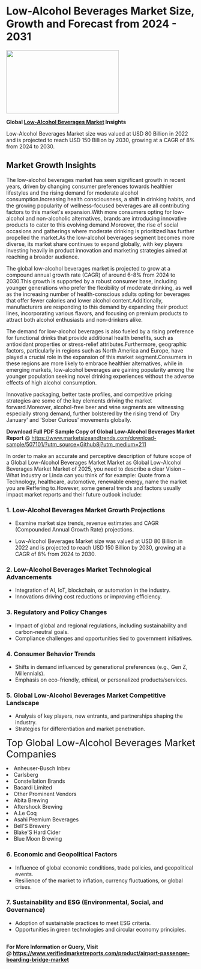 <H1>Low-Alcohol Beverages Market Size, Growth and Forecast from 2024 - 2031</H1><img class="aligncenter size-medium wp-image-584254" src="https://thirdeyenews.in/wp-content/uploads/2024/09/Global-Market-Research-300x168.jpeg" alt="" width="300" height="168" /><p><strong>Global&nbsp;<a href="https://www.marketsizeandtrends.com/download-sample/507101/?utm_source=Github8j?utm_medium=211">Low-Alcohol Beverages Market</a> Insights</strong></p><p>Low-Alcohol Beverages Market size was valued at USD 80 Billion in 2022 and is projected to reach USD 150 Billion by 2030, growing at a CAGR of 8% from 2024 to 2030.</p><p><h2>Market Growth Insights</h2> <p>The low-alcohol beverages market has seen significant growth in recent years, driven by changing consumer preferences towards healthier lifestyles and the rising demand for moderate alcohol consumption.Increasing health consciousness, a shift in drinking habits, and the growing popularity of wellness-focused beverages are all contributing factors to this market's expansion.With more consumers opting for low-alcohol and non-alcoholic alternatives, brands are introducing innovative products to cater to this evolving demand.Moreover, the rise of social occasions and gatherings where moderate drinking is prioritized has further propelled the market.As the low-alcohol beverages segment becomes more diverse, its market share continues to expand globally, with key players investing heavily in product innovation and marketing strategies aimed at reaching a broader audience.</p> <p>The global low-alcohol beverages market is projected to grow at a compound annual growth rate (CAGR) of around 6-8% from 2024 to 2030.This growth is supported by a robust consumer base, including younger generations who prefer the flexibility of moderate drinking, as well as the increasing number of health-conscious adults opting for beverages that offer fewer calories and lower alcohol content.Additionally, manufacturers are responding to this demand by expanding their product lines, incorporating various flavors, and focusing on premium products to attract both alcohol enthusiasts and non-drinkers alike.</p> <p>The demand for low-alcohol beverages is also fueled by a rising preference for functional drinks that provide additional health benefits, such as antioxidant properties or stress-relief attributes.Furthermore, geographic factors, particularly in regions such as North America and Europe, have played a crucial role in the expansion of this market segment.Consumers in these regions are more likely to embrace healthier alternatives, while in emerging markets, low-alcohol beverages are gaining popularity among the younger population seeking novel drinking experiences without the adverse effects of high alcohol consumption.</p> <p>Innovative packaging, better taste profiles, and competitive pricing strategies are some of the key elements driving the market forward.Moreover, alcohol-free beer and wine segments are witnessing especially strong demand, further bolstered by the rising trend of 'Dry January' and 'Sober Curious' movements globally.</p> <p><span class=""><strong>Download Full PDF Sample Copy of Global Low-Alcohol Beverages Market Report</strong> @ <a href="https://www.marketsizeandtrends.com/download-sample/507101/?utm_source=Github8j?utm_medium=211" target="_blank">https://www.marketsizeandtrends.com/download-sample/507101/?utm_source=Github8j?utm_medium=211</a></span></p><p>In order to make an accurate and perceptive description of future scope of a Global&nbsp;Low-Alcohol Beverages Market Market as Global&nbsp;Low-Alcohol Beverages Market Market of 2025, you need to describe a clear Vision &ndash; What Industry or Linda can you think of for example: Quote from a Technology, healthcare, automotive, renewable energy, name the market you are Reffering to.However, some general trends and factors usually impact market reports and their future outlook include:</p><h3>1.&nbsp;<strong>Low-Alcohol Beverages Market Growth Projections</strong></h3><ul><li>Examine market size trends, revenue estimates and CAGR (Compounded Annual Growth Rate) projections.</li><li><p>Low-Alcohol Beverages Market size was valued at USD 80 Billion in 2022 and is projected to reach USD 150 Billion by 2030, growing at a CAGR of 8% from 2024 to 2030.</p></li></ul><h3>2.&nbsp;<strong>Low-Alcohol Beverages Market Technological Advancements</strong></h3><ul><li>Integration of AI, IoT, blockchain, or automation in the industry.</li><li>Innovations driving cost reductions or improving efficiency.</li></ul><h3>3.&nbsp;<strong>Regulatory and Policy Changes</strong></h3><ul><li>Impact of global and regional regulations, including sustainability and carbon-neutral goals.</li><li>Compliance challenges and opportunities tied to government initiatives.</li></ul><h3>4.&nbsp;<strong>Consumer Behavior Trends</strong></h3><ul><li>Shifts in demand influenced by generational preferences (e.g., Gen Z, Millennials).</li><li>Emphasis on eco-friendly, ethical, or personalized products/services.</li></ul><h3>5.&nbsp;<strong>Global Low-Alcohol Beverages Market Competitive Landscape</strong></h3><ul><li>Analysis of key players, new entrants, and partnerships shaping the industry.</li><li>Strategies for differentiation and market penetration.</li></ul><p data-pm-slice="1 1 []"><span style="color: inherit; font-family: inherit; font-size: 25px;">Top Global Low-Alcohol Beverages Market Companies</span></p><div class="" data-test-id=""><p><li>Anheuser-Busch Inbev</li><li> Carlsberg</li><li> Constellation Brands</li><li> Bacardi Limited</li><li> Other Prominent Vendors</li><li> Abita Brewing</li><li> Aftershock Brewing</li><li> A.Le Coq</li><li> Asahi Premium Beverages</li><li> Bell'S Brewery</li><li> Blake'S Hard Cider</li><li> Blue Moon Brewing</li></p></div><h3>6.&nbsp;<strong>Economic and Geopolitical Factors</strong></h3><ul><li>Influence of global economic conditions, trade policies, and geopolitical events.</li><li>Resilience of the market to inflation, currency fluctuations, or global crises.</li></ul><h3>7.&nbsp;<strong>Sustainability and ESG (Environmental, Social, and Governance)</strong></h3><ul><li>Adoption of sustainable practices to meet ESG criteria.</li><li>Opportunities in green technologies and circular economy principles.</li></ul><h2><strong style="font-size: 14px;">For More Information or Query, Visit @&nbsp;</strong><a style="background-color: #ffffff; font-size: 14px;" href="https://www.marketsizeandtrends.com/report/low-alcohol-beverages-market/" target="_blank">https://www.verifiedmarketreports.com/product/airport-passenger-boarding-bridge-market</a></h2>